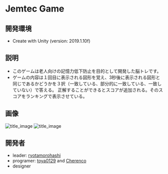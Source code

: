 # Jemtec Game

## 開発環境
* Create with Unity (version: 2019.1.10f)

## 説明
* このゲームは老人向けの記憶力低下防止を目的として開発した脳トレです。
* ゲームの内容は１回目に表示される図形を覚え、3秒後に表示される図形と同じであるかどうかを３択（一致している、部分的に一致している、一致していない）で答える。
正解することができるとスコアが追加される。そのスコアをランキングで表示させている。

## 画像
<img src="https://user-images.githubusercontent.com/32384126/69840960-b3de9e80-12a0-11ea-8343-3c154218b9a7.png" title="title_image">

<img src="https://user-images.githubusercontent.com/32384126/69840970-bfca6080-12a0-11ea-8a97-f819589bb877.png" title="title_image">

## 開発者
- leader: [ryotamorohashi](https://github.com/ryotamorohashi)
- programer: [toya0129](https://github.com/toya0129) and [Cherenco](https://github.com/Cherenco)
- designer

